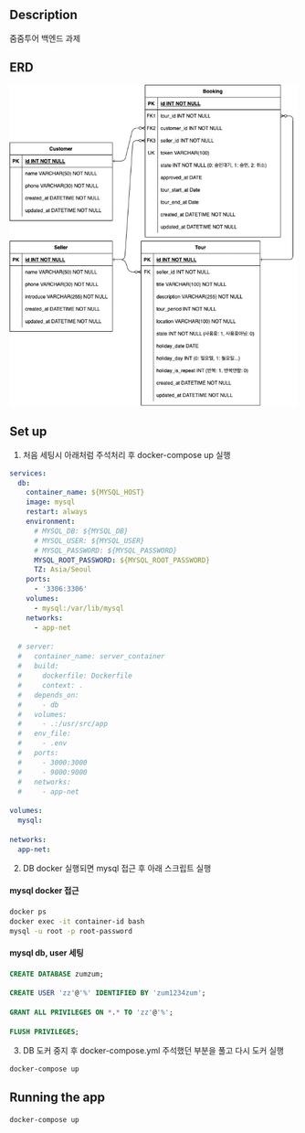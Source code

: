 ## Description

줌줌투어 백엔드 과제

## ERD

![ERD](./static/ERD.png)

## Set up

1. 처음 세팅시 아래처럼 주석처리 후 docker-compose up 실행

```yaml
services:
  db:
    container_name: ${MYSQL_HOST}
    image: mysql
    restart: always
    environment:
      # MYSQL_DB: ${MYSQL_DB}
      # MYSQL_USER: ${MYSQL_USER}
      # MYSQL_PASSWORD: ${MYSQL_PASSWORD}
      MYSQL_ROOT_PASSWORD: ${MYSQL_ROOT_PASSWORD}
      TZ: Asia/Seoul
    ports:
      - '3306:3306'
    volumes:
      - mysql:/var/lib/mysql
    networks:
      - app-net

  # server:
  #   container_name: server_container
  #   build:
  #     dockerfile: Dockerfile
  #     context: .
  #   depends_on:
  #     - db
  #   volumes:
  #     - .:/usr/src/app
  #   env_file:
  #     - .env
  #   ports:
  #     - 3000:3000
  #     - 9000:9000
  #   networks:
  #     - app-net

volumes:
  mysql:

networks:
  app-net:
```

2. DB docker 실행되면 mysql 접근 후 아래 스크립트 실행

#### mysql docker 접근

```bash
docker ps
docker exec -it container-id bash
mysql -u root -p root-password
```

#### mysql db, user 세팅

```sql
CREATE DATABASE zumzum;

CREATE USER 'zz'@'%' IDENTIFIED BY 'zum1234zum';

GRANT ALL PRIVILEGES ON *.* TO 'zz'@'%';

FLUSH PRIVILEGES;
```

3. DB 도커 중지 후 docker-compose.yml 주석했던 부분을 풀고 다시 도커 실행

```bash
docker-compose up
```

## Running the app

```bash
docker-compose up
```
